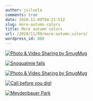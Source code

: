 ```yaml
---
author: jsilvela
comments: true
date: 2010-11-09T04:21:51Z
slug: more-autumn-colors
title: More autumn colors
url: /2010/11/09/more-autumn-colors/
wordpress_id: 888
---
```


[![Photo & Video Sharing by SmugMug](http://jsilvela.smugmug.com/Other/Sueltas/20101107-IMG0211/1083673132_XS5zL-S.jpg)](http://jsilvela.smugmug.com/Other/Sueltas/5019150_Y3JuM#1083673132_XS5zL-A-LB)

[![Snoqualmie falls](http://jsilvela.smugmug.com/Other/Sueltas/20101106-IMG0189/1080410553_c4Fxj-S.jpg)](http://jsilvela.smugmug.com/Other/Sueltas/5019150_Y3JuM#1080410553_c4Fxj-A-LB)

[![Photo & Video Sharing by SmugMug](http://jsilvela.smugmug.com/Other/Sueltas/20101106-IMG0184/1080410161_VqSkg-S.jpg)](http://jsilvela.smugmug.com/Other/Sueltas/5019150_Y3JuM#1080410161_VqSkg-A-LB)

[![Call before you dig!](http://jsilvela.smugmug.com/Other/Sueltas/20101106-IMG0168/1080408120_DQUMW-S.jpg)](http://jsilvela.smugmug.com/Other/Sueltas/5019150_Y3JuM#1080408120_DQUMW-A-LB)

[![Meydenbauer Park](http://jsilvela.smugmug.com/Other/Sueltas/20101104-IMG0134/1080406563_ktKqp-S.jpg)](http://jsilvela.smugmug.com/Other/Sueltas/5019150_Y3JuM#1080406563_ktKqp-A-LB)
